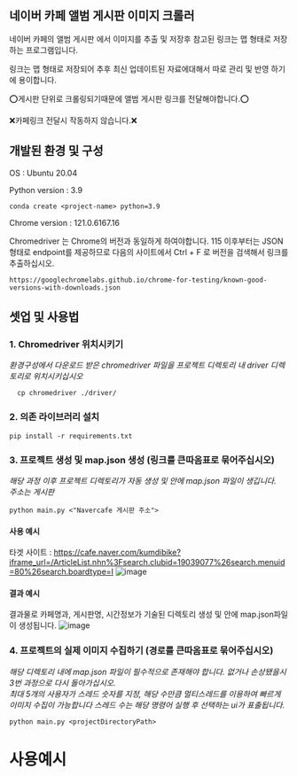 ## 네이버 카페 앨범 게시판 이미지 크롤러
네이버 카페의 앨범 게시판 에서 이미지를 추출 및 저장후 참고된 링크는 맵 형태로 저장하는 프로그램입니다.

링크는 맵 형태로 저장되어 추후 최신 업데이트된 자료에대해서 따로 관리 및 반영 하기에 용이합니다.

:o:게시판 단위로 크롤링되기때문에 앨범 게시판 링크를 전달해야합니다.:o:

:x:카페링크 전달시 작동하지 않습니다.:x:

## 개발된 환경 및 구성

OS : Ubuntu 20.04

Python version : 3.9
``` 
conda create <project-name> python=3.9
```

Chrome version : 121.0.6167.16

Chromedriver 는 Chrome의 버전과 동일하게 하여야합니다.
115 이후부터는 JSON형태로 endpoint를 제공하므로 다음의 사이트에서 Ctrl + F 로 버전을 검색해서 링크를 추출하십시오.
``` 
https://googlechromelabs.github.io/chrome-for-testing/known-good-versions-with-downloads.json
```
## 셋업 및 사용법
### 1. Chromedriver 위치시키기 <br>
<i>환경구성에서 다운로드 받은 chromedriver 파일을 프로젝트 디렉토리 내 driver 디렉토리로 위치시키십시오</i>
```
  cp chromedriver ./driver/
```
### 2. 의존 라이브러리 설치
```
pip install -r requirements.txt
```

### 3. 프로젝트 생성 및 map.json 생성 (링크를 큰따옴표로 묶어주십시오) <br>
<i>해당 과정 이후 프로젝트 디렉토리가 자동 생성 및 안에 map.json 파일이 생깁니다.<br>
주소는 게시판 
</i>
```
python main.py <"Navercafe 게시판 주소">
```
#### 사용 예시
타겟 사이트 : https://cafe.naver.com/kumdibike?iframe_url=/ArticleList.nhn%3Fsearch.clubid=19039077%26search.menuid=80%26search.boardtype=I
![image](https://github.com/sprtms400/Naver_Cafe_Image_Crawler/assets/26298389/4c03f14b-4c73-4d2a-a357-d259e3e6a564)

#### 결과 예시
결과물로 카페명과, 게시판명, 시간정보가 기술된 디렉토리 생성 및 안에 map.json파일이 생성됩니다.
![image](https://github.com/sprtms400/Naver_Cafe_Image_Crawler/assets/26298389/a765b165-116b-458e-a0d9-56aa03498bd9)

### 4. 프로젝트의 실제 이미지 수집하기 (경로를 큰따옴표로 묶어주십시오) <br>
<i>해당 디렉토리 내에 map.json 파일이 필수적으로 존재해야 합니다. 없거나 손상됐을시 3번 과정으로 다시 돌아가십시오. <br>
최대 5개의 사용자가 스레드 숫자를 지정, 해당 수만큼 멀티스레드를 이용하여 빠르게 이미지 수집이 가능합니다 스레드 수는 해당 명령어 실행 후 선택하는 ui가 표출됩니다.</i>
```
python main.py <projectDirectoryPath>
```

# 사용예시
